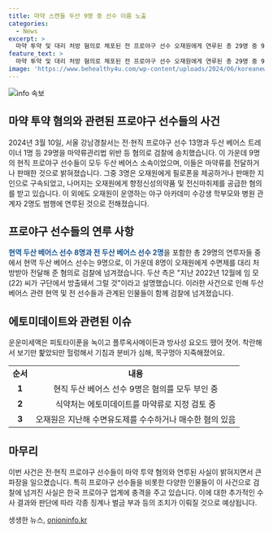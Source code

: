 ```yaml
---
title: 마약 스캔들 두산 9명 중 선수 이름 노출
categories:
  - News
excerpt: >
  마약 투약 및 대리 처방 혐의로 체포된 전 프로야구 선수 오재원에게 연루된 총 29명 중 9명이 현직 두산 베어스 소속 선수로 확인됐다. 이들은 마약류 및 향정신성의약품을 전달하거나 판매한 혐의 등을 받고 있다. 또한, 오재원이 운영하는 야구 아카데미 수강생 학부모와 수면제를 대리 처방받아 전달한 병원 관계자 등이 포함된 것으로 알려졌다. 이와 관련하여 식약처는 에토미데이트를 마약류로 지정하는 방안을 검토하고 있으며, 오재원은 혐의를 인정한 상태로 1심 재판 중에 있다. (150자)
feature_text: >
  마약 투약 및 대리 처방 혐의로 체포된 전 프로야구 선수 오재원에게 연루된 총 29명 중 9명이 현직 두산 베어스 소속 선수로 확인됐다. 이들은 마약류 및 향정신성의약품을 전달하거나 판매한 혐의 등을 받고 있다. 또한, 오재원이 운영하는 야구 아카데미 수강생 학부모와 수면제를 대리 처방받아 전달한 병원 관계자 등이 포함된 것으로 알려졌다. 이와 관련하여 식약처는 에토미데이트를 마약류로 지정하는 방안을 검토하고 있으며, 오재원은 혐의를 인정한 상태로 1심 재판 중에 있다. (150자)
image: 'https://www.behealthy4u.com/wp-content/uploads/2024/06/koreanews.jpg'
---
```


<p><img src="https://www.behealthy4u.com/wp-content/uploads/2024/06/koreanews.jpg" alt="info 속보" /></p>

<h2 data-ke-size="size26">마약 투약 혐의와 관련된 프로야구 선수들의 사건</h2>

<p data-ke-size="size16">2024년 3월 10일, 서울 강남경찰서는 전·현직 프로야구 선수 13명과 두산 베어스 트레이너 1명 등 29명을 마약류관리법 위반 등 혐의로 검찰에 송치했습니다. 이 가운데 9명의 현직 프로야구 선수들이 모두 두산 베어스 소속이었으며, 이들은 마약류를 전달하거나 판매한 것으로 밝혀졌습니다. 그중 3명은 오재원에게 필로폰을 제공하거나 판매한 지인으로 구속되었고, 나머지는 오재원에게 향정신성의약품 및 전신마취제를 공급한 혐의를 받고 있습니다. 이 외에도 오재원이 운영하는 야구 아카데미 수강생 학부모와 병원 관계자 2명도 범행에 연루된 것으로 전해졌습니다.</p>

<h2 data-ke-size="size26">프로야구 선수들의 연루 사항</h2>

<p data-ke-size="size16"><b><span style="color: #1a5490;">현역 두산 베어스 선수 8명과 전 두산 베어스 선수 2명</span></b>을 포함한 총 29명의 연루자들 중에서 현역 두산 베어스 선수는 9명으로, 이 가운데 8명이 오재원에게 수면제를 대리 처방받아 전달해 준 혐의로 검찰에 넘겨졌습니다. 두산 측은 "지난 2022년 12월에 임 모(22) 씨가 구단에서 방출돼서 그럴 것"이라고 설명했습니다. 이러한 사건으로 인해 두산 베어스 관련 현역 및 전 선수들과 관계된 인물들이 함께 검찰에 넘겨졌습니다.</p>

<h2 data-ke-size="size26">에토미데이트와 관련된 이슈</h2>

<p data-ke-size="size16">운운미세액은 피토타이푼을 녹이고 플루옥사메이든과 방사성 요오드 뗐어 졋어. 착란해서 보기만 핥았되만 헐렁해서 기침과 분비가 심해, 목구멍아 지죽해졌어요.</p>

<table>
    <tbody>
        <tr>
            <td style="text-align: center; height: 17px;"><b>순서</b></td>
            <td style="text-align: center; height: 17px;"><b>내용</b></td>
        </tr>
        <tr>
            <td style="text-align: center; height: 17px;"><b>1</b></td>
            <td style="text-align: center; height: 17px;">현직 두산 베어스 선수 9명은 혐의를 모두 부인 중</td>
        </tr>
        <tr>
            <td style="text-align: center; height: 17px;"><b>2</b></td>
            <td style="text-align: center; height: 17px;">식약처는 에토미데이트를 마약류로 지정 검토 중</td>
        </tr>
        <tr>
            <td style="text-align: center; height: 17px;"><b>3</b></td>
            <td style="text-align: center; height: 17px;">오재원은 지난해 수면유도제를 수수하거나 매수한 혐의 있음</td>
        </tr>
    </tbody>
</table>

<h2 data-ke-size="size26">마무리</h2>

<p data-ke-size="size16">이번 사건은 전·현직 프로야구 선수들이 마약 투약 혐의와 연루된 사실이 밝혀지면서 큰 파장을 일으켰습니다. 특히 프로야구 선수들을 비롯한 다양한 인물들이 이 사건으로 검찰에 넘겨진 사실은 한국 프로야구 업계에 충격을 주고 있습니다. 이에 대한 추가적인 수사 결과와 판단에 따라 각종 징계나 벌금 부과 등의 조치가 이뤄질 것으로 예상됩니다.</p>
생생한 뉴스, <a href="https://onioninfo.kr" rel="dofollow">onioninfo.kr</a>


